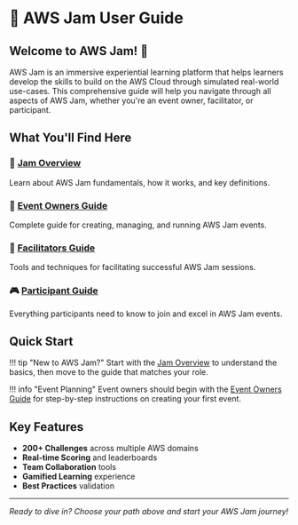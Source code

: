 # 🎯 AWS Jam User Guide

## Welcome to AWS Jam! 🎉

AWS Jam is an immersive experiential learning platform that helps learners develop the skills to build on the AWS Cloud through simulated real-world use-cases. This comprehensive guide will help you navigate through all aspects of AWS Jam, whether you're an event owner, facilitator, or participant.

## What You'll Find Here

### 🎯 [Jam Overview](jam-overview.md)
Learn about AWS Jam fundamentals, how it works, and key definitions.

### 👥 [Event Owners Guide](event-owners-guide.md)
Complete guide for creating, managing, and running AWS Jam events.

### 🎪 [Facilitators Guide](facilitators-guide.md)
Tools and techniques for facilitating successful AWS Jam sessions.

### 🎮 [Participant Guide](participant-guide.md)
Everything participants need to know to join and excel in AWS Jam events.

## Quick Start

!!! tip "New to AWS Jam?"
    Start with the [Jam Overview](jam-overview.md) to understand the basics, then move to the guide that matches your role.

!!! info "Event Planning"
    Event owners should begin with the [Event Owners Guide](event-owners-guide.md) for step-by-step instructions on creating your first event.

## Key Features

- **200+ Challenges** across multiple AWS domains
- **Real-time Scoring** and leaderboards
- **Team Collaboration** tools
- **Gamified Learning** experience
- **Best Practices** validation

---

*Ready to dive in? Choose your path above and start your AWS Jam journey!*

